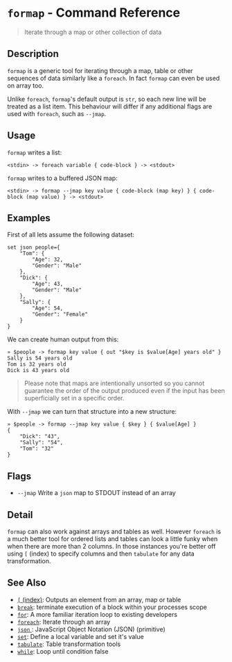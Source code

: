 # `formap` - Command Reference

> Iterate through a map or other collection of data

## Description

`formap` is a generic tool for iterating through a map, table or other
sequences of data similarly like a `foreach`. In fact `formap` can even be
used on array too.

Unlike `foreach`, `formap`'s default output is `str`, so each new line will be
treated as a list item. This behaviour will differ if any additional flags are
used with `foreach`, such as `--jmap`.

## Usage

`formap` writes a list:

    <stdin> -> foreach variable { code-block } -> <stdout>
    
`formap` writes to a buffered JSON map:

    <stdin> -> formap --jmap key value { code-block (map key) } { code-block (map value) } -> <stdout>

## Examples

First of all lets assume the following dataset:

    set json people={
        "Tom": {
            "Age": 32,
            "Gender": "Male"
        },
        "Dick": {
            "Age": 43,
            "Gender": "Male"
        },
        "Sally": {
            "Age": 54,
            "Gender": "Female"
        }
    }
    
We can create human output from this:

    » $people -> formap key value { out "$key is $value[Age] years old" }
    Sally is 54 years old
    Tom is 32 years old
    Dick is 43 years old
    
> Please note that maps are intentionally unsorted so you cannot guarantee the
> order of the output produced even if the input has been superficially set in
> a specific order.

With `--jmap` we can turn that structure into a new structure:

    » $people -> formap --jmap key value { $key } { $value[Age] }
    {
        "Dick": "43",
        "Sally": "54",
        "Tom": "32"
    } 

## Flags

* `--jmap`
    Write a `json` map to STDOUT instead of an array

## Detail

`formap` can also work against arrays and tables as well. However `foreach` is
a much better tool for ordered lists and tables can look a little funky when
when there are more than 2 columns. In those instances you're better off using
`[` (index) to specify columns and then `tabulate` for any data transformation.

## See Also

* [`[` (index)](../commands/index.md):
  Outputs an element from an array, map or table
* [`break`](../commands/break.md):
  terminate execution of a block within your processes scope
* [`for`](../commands/for.md):
  A more familiar iteration loop to existing developers
* [`foreach`](../commands/foreach.md):
  Iterate through an array
* [`json` ](../types/json.md):
  JavaScript Object Notation (JSON) (primitive)
* [`set`](../commands/set.md):
  Define a local variable and set it's value
* [`tabulate`](../commands/tabulate.md):
  Table transformation tools
* [`while`](../commands/while.md):
  Loop until condition false